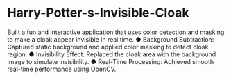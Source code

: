 # Harry-Potter-s-Invisible-Cloak
Built a fun and interactive application that uses color detection and masking to make a cloak appear invisible in 
real time. 
● Background Subtraction: Captured static background and applied color masking to detect cloak region. 
● Invisibility Effect: Replaced the cloak area with the background image to simulate invisibility. 
● Real-Time Processing: Achieved smooth real-time performance using OpenCV. 

